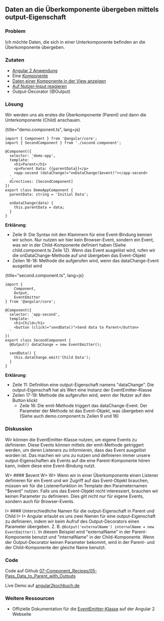 ## Daten an die Überkomponente übergeben mittels output-Eigenschaft

### Problem

Ich möchte Daten, die sich in einer Unterkomponente befinden an die Überkomponente übergeben.

### Zutaten

* [Angular 2 Anwendung](#c02-angular-app)
* Eine [Komponente](#c02-component-definition)
* [Daten einer Komponente in der View anzeigen](#c03-show-data)
* [Auf Nutzer-Input reagieren](#c03-user-input)
* Output-Decorator (@Output)

### Lösung

Wir werden uns als erstes die Überkomponente (Parent) und dann die Unterkomponente (Child) anschauen.

{title="demo.component.ts", lang=js}
```
import { Component } from '@angular/core';
import { SecondComponent } from './second.component';

@Component({
  selector: 'demo-app',
  template: `
    <h1>Parent</h1>
    <p>Parent Data: {{parentData}}</p>
    <app-second (dataChange)="onDataChange($event)"></app-second>
  `,
  directives: [SecondComponent]
})
export class DemoAppComponent {
  parentData: string = 'Initial Data';

  onDataChange(data) {
    this.parentData = data;
  }
}
```

__Erklärung__:

* Zeile 9: Die Syntax mit den Klammern für eine Event-Bindung kennen wir schon. Nur nutzen wir hier kein Browser-Event, sondern ein Event, was wir in der Child-Komponente definiert haben (Siehe child.component.ts Zeile 12). Wenn das Event ausgelöst wird, rufen wir die onDataChange-Methode auf und übergeben das Event-Objekt
* Zeilen 16-18: Methode die aufgerufen wird, wenn das dataChange-Event ausgelöst wird

{title="second.component.ts", lang=js}
```
import {
    Component,
    Output,
    EventEmitter
} from '@angular/core';

@Component({
  selector: 'app-second',
  template: `
    <h1>Child</h1>
    <button (click)="sendData()">Send data to Parent</button>
  `
})
export class SecondComponent {
  @Output() dataChange = new EventEmitter();

  sendData() {
    this.dataChange.emit('Child Data');
  }
}
```

__Erklärung__:

* Zeile 11: Definition eine output-Eigenschaft namens "dataChange". Die output-Eigenschaft hat als Wert eine Instanz der EventEmitter-Klasse
* Zeilen 17-19: Methode die aufgerufen wird, wenn der Nutzer auf den Button klickt
  * Zeile 16: Die emit-Methode triggert das dataChange-Event. Der Parameter der Methode ist das Event-Objekt, was übergeben wird (Siehe auch demo.component.ts Zeilen 9 und 16)

### Diskussion

Wir können die EventEmitter-Klasse nutzen, um eigene Events zu definieren.
Diese Events können mittels der emit-Methode getriggert werden, um deren Listeners zu informieren, dass das Event ausgelöst worden ist.
Das machen wir uns zu nutzen und definieren immer unsere output-Eigenschaften als Events auf die eine Parent-Komponente hören kann, indem diese eine Event-Bindung nutzt.

W> #### $event
W>
W> Wenn wir in einer Überkomponente einen Listener definieren für ein Event und wir Zugriff auf das Event-Objekt brauchen, müssen wir für die Listenerfunktion im Template den Parameternamen "$event" nutzen. Falls uns das Event-Objekt nicht interessiert, brauchen wir keinen Parameter zu definieren. Dies gilt nicht nur für eigene Events, sondern auch für Browser-Events.

I> #### Unterschiedliche Namen für die output-Eigenschaft in Parent und Child
I>
I> Angular erlaubt es uns zwei Namen für eine output-Eigenschaft zu definieren, indem wir beim Aufruf des Output-Decorators einen Parameter übergeben. Z. B. `@Output('externalName') internalName = new EventEmitter()`. In diesem Beispiel wird "externalName" in der Parent-Komponente benutzt und "internalName" in der Child-Komponente. Wenn der Output-Decorator keinen Parameter bekommt, wird in der Parent- und der Child-Komponente der gleiche Name benutzt.

### Code

Code auf Github [07-Component\_Recipes/05-Pass\_Data\_to\_Parent\_with\_Outputs](https://github.com/jsperts/angular2_kochbuch_code/tree/master/07-Component_Recipes/05-Pass_Data_to_Parent_with_Outputs)

Live Demo auf [angular2kochbuch.de](http://angular2kochbuch.de/examples/code/07-Component_Recipes/06-Pass_Data_to_Parent_with_Outputs/index.html)

### Weitere Ressourcen

* Offizielle Dokumentation für die [EventEmitter-Klasse](https://angular.io/docs/ts/latest/api/core/EventEmitter-class.html) auf der Angular 2 Webseite

